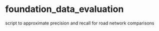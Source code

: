 # foundation_data_evaluation
script to approximate precision and recall for road network comparisons
